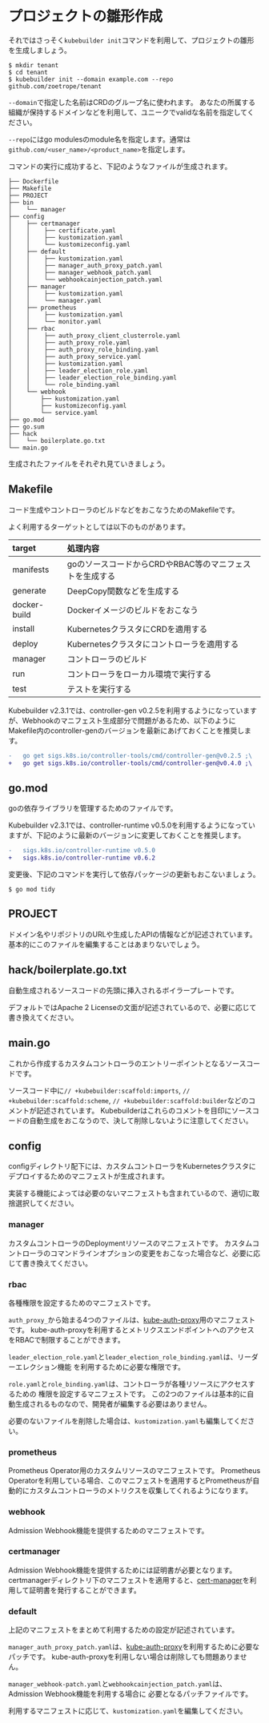 # プロジェクトの雛形作成

それではさっそく`kubebuilder init`コマンドを利用して、プロジェクトの雛形を生成しましょう。

```console
$ mkdir tenant
$ cd tenant
$ kubebuilder init --domain example.com --repo github.com/zoetrope/tenant
```

`--domain`で指定した名前はCRDのグループ名に使われます。
あなたの所属する組織が保持するドメインなどを利用して、ユニークでvalidな名前を指定してください。

`--repo`にはgo modulesのmodule名を指定します。通常は`github.com/<user_name>/<product_name>`を指定します。

コマンドの実行に成功すると、下記のようなファイルが生成されます。

```
├── Dockerfile
├── Makefile
├── PROJECT
├── bin
│    └── manager
├── config
│    ├── certmanager
│    │    ├── certificate.yaml
│    │    ├── kustomization.yaml
│    │    └── kustomizeconfig.yaml
│    ├── default
│    │    ├── kustomization.yaml
│    │    ├── manager_auth_proxy_patch.yaml
│    │    ├── manager_webhook_patch.yaml
│    │    └── webhookcainjection_patch.yaml
│    ├── manager
│    │    ├── kustomization.yaml
│    │    └── manager.yaml
│    ├── prometheus
│    │    ├── kustomization.yaml
│    │    └── monitor.yaml
│    ├── rbac
│    │    ├── auth_proxy_client_clusterrole.yaml
│    │    ├── auth_proxy_role.yaml
│    │    ├── auth_proxy_role_binding.yaml
│    │    ├── auth_proxy_service.yaml
│    │    ├── kustomization.yaml
│    │    ├── leader_election_role.yaml
│    │    ├── leader_election_role_binding.yaml
│    │    └── role_binding.yaml
│    └── webhook
│        ├── kustomization.yaml
│        ├── kustomizeconfig.yaml
│        └── service.yaml
├── go.mod
├── go.sum
├── hack
│    └── boilerplate.go.txt
└── main.go
```

生成されたファイルをそれぞれ見ていきましょう。

## Makefile

コード生成やコントローラのビルドなどをおこなうためのMakefileです。

よく利用するターゲットとしては以下のものがあります。

| target       | 処理内容                                            |
|:-------------|:---------------------------------------------------|
| manifests    | goのソースコードからCRDやRBAC等のマニフェストを生成する |
| generate     | DeepCopy関数などを生成する                           |
| docker-build | Dockerイメージのビルドをおこなう                      |
| install      | KubernetesクラスタにCRDを適用する                    |
| deploy       | Kubernetesクラスタにコントローラを適用する            |
| manager      | コントローラのビルド                                 |
| run          | コントローラをローカル環境で実行する                   |
| test         | テストを実行する                                     |

Kubebuilder v2.3.1では、controller-gen v0.2.5を利用するようになっていますが、Webhookのマニフェスト生成部分で問題があるため、以下のようにMakefile内のcontroller-genのバージョンを最新にあげておくことを推奨します。

```diff
-	go get sigs.k8s.io/controller-tools/cmd/controller-gen@v0.2.5 ;\
+	go get sigs.k8s.io/controller-tools/cmd/controller-gen@v0.4.0 ;\
```

## go.mod

goの依存ライブラリを管理するためのファイルです。

Kubebuilder v2.3.1では、controller-runtime v0.5.0を利用するようになっていますが、下記のように最新のバージョンに変更しておくことを推奨します。

```diff
-	sigs.k8s.io/controller-runtime v0.5.0
+	sigs.k8s.io/controller-runtime v0.6.2
```

変更後、下記のコマンドを実行して依存パッケージの更新もおこないましょう。

```console
$ go mod tidy
```

## PROJECT

ドメイン名やリポジトリのURLや生成したAPIの情報などが記述されています。
基本的にこのファイルを編集することはあまりないでしょう。

## hack/boilerplate.go.txt

自動生成されるソースコードの先頭に挿入されるボイラープレートです。

デフォルトではApache 2 Licenseの文面が記述されているので、必要に応じて書き換えてください。

## main.go

これから作成するカスタムコントローラのエントリーポイントとなるソースコードです。

ソースコード中に`// +kubebuilder:scaffold:imports`, `// +kubebuilder:scaffold:scheme`, `// +kubebuilder:scaffold:builder`などのコメントが記述されています。
Kubebuilderはこれらのコメントを目印にソースコードの自動生成をおこなうので、決して削除しないように注意してください。

## config

configディレクトリ配下には、カスタムコントローラをKubernetesクラスタにデプロイするためのマニフェストが生成されます。

実装する機能によっては必要のないマニフェストも含まれているので、適切に取捨選択してください。

### manager

カスタムコントローラのDeploymentリソースのマニフェストです。
カスタムコントローラのコマンドラインオプションの変更をおこなった場合など、必要に応じて書き換えてください。

### rbac

各種権限を設定するためのマニフェストです。

`auth_proxy_`から始まる4つのファイルは、[kube-auth-proxy][]用のマニフェストです。
kube-auth-proxyを利用するとメトリクスエンドポイントへのアクセスをRBACで制限することができます。

`leader_election_role.yaml`と`leader_election_role_binding.yaml`は、リーダーエレクション機能
を利用するために必要な権限です。

`role.yaml`と`role_binding.yaml`は、コントローラが各種リソースにアクセスするための
権限を設定するマニフェストです。
この2つのファイルは基本的に自動生成されるものなので、開発者が編集する必要はありません。

必要のないファイルを削除した場合は、`kustomization.yaml`も編集してください。

### prometheus

Prometheus Operator用のカスタムリソースのマニフェストです。
Prometheus Operatorを利用している場合、このマニフェストを適用するとPrometheusが自動的にカスタムコントローラのメトリクスを収集してくれるようになります。

### webhook

Admission Webhook機能を提供するためのマニフェストです。

### certmanager

Admission Webhook機能を提供するためには証明書が必要となります。
certmanagerディレクトリ下のマニフェストを適用すると、[cert-manager][]を利用して証明書を発行することができます。

### default

上記のマニフェストをまとめて利用するための設定が記述されています。

`manager_auth_proxy_patch.yaml`は、[kube-auth-proxy][]を利用するために必要なパッチです。
kube-auth-proxyを利用しない場合は削除しても問題ありません。

`manager_webhook-patch.yaml`と`webhookcainjection_patch.yaml`は、Admission Webhook機能を利用する場合に
必要となるパッチファイルです。

利用するマニフェストに応じて、`kustomization.yaml`を編集してください。

[cert-manager]: https://github.com/jetstack/cert-manager
[kube-auth-proxy]: https://github.com/brancz/kube-rbac-proxy

